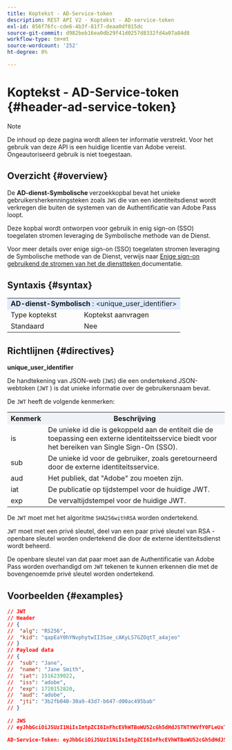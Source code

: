 ```yaml
---
title: Koptekst - AD-Service-token
description: REST API V2 - Koptekst - AD-service-token
exl-id: 856f76fc-cde6-4b3f-81f7-deaa0df015dc
source-git-commit: d982beb16ea0db29f41d0257d8332fd4a07a84d8
workflow-type: tm+mt
source-wordcount: '252'
ht-degree: 0%

---
```


# Koptekst - AD-Service-token {#header-ad-service-token}

>[!NOTE]
>
> De inhoud op deze pagina wordt alleen ter informatie verstrekt. Voor het gebruik van deze API is een huidige licentie van Adobe vereist. Ongeautoriseerd gebruik is niet toegestaan.

## Overzicht {#overview}

De <b> AD-dienst-Symbolische </b> verzoekkopbal bevat het unieke gebruikersherkenningsteken zoals `JWS` die van een identiteitsdienst wordt verkregen die buiten de systemen van de Authentificatie van Adobe Pass loopt.

Deze kopbal wordt ontworpen voor gebruik in enig sign-on (SSO) toegelaten stromen leveraging de Symbolische methode van de Dienst.

Voor meer details over enige sign-on (SSO) toegelaten stromen leveraging de Symbolische methode van de Dienst, verwijs naar [ Enige sign-on gebruikend de stromen van het de dienstteken ](../../flows/single-sign-on-access-flows/rest-api-v2-single-sign-on-service-token-flows.md) documentatie.

## Syntaxis {#syntax}

<table>
   <tr>
      <td style="background-color: #DEEBFF;" colspan="2"><b> AD-dienst-Symbolisch </b>: &lt;unique_user_identifier&gt;</td>
   </tr>
   <tr>
      <td>Type koptekst</td>
      <td>Koptekst aanvragen</td>
   </tr>
   <tr>
      <td>Standaard</td>
      <td>Nee</td>
   </tr>
</table>

## Richtlijnen {#directives}

<b> unique_user_identifier </b>

De handtekening van JSON-web (`JWS`) die een ondertekend JSON-webtoken (`JWT` ) is dat unieke informatie over de gebruikersnaam bevat.

De `JWT` heeft de volgende kenmerken:

<table>
   <tr>
      <th style="background-color: #EFF2F7; width: 15%;">Kenmerk</th>
      <th style="background-color: #EFF2F7;">Beschrijving</th>
   </tr>
   <tr>
      <td>is</td>
      <td>De unieke id die is gekoppeld aan de entiteit die de toepassing een externe identiteitsservice biedt voor het bereiken van Single Sign-On (SSO).</td>
   </tr>
   <tr>
      <td>sub</td>
      <td>De unieke id voor de gebruiker, zoals geretourneerd door de externe identiteitsservice.</td>
   </tr>
   <tr>
      <td>aud</td>
      <td>Het publiek, dat "Adobe" zou moeten zijn.</td>
   </tr>
   <tr>
      <td>iat</td>
      <td>De publicatie op tijdstempel voor de huidige JWT.</td>
   </tr>
   <tr>
      <td>exp</td>
      <td>De vervaltijdstempel voor de huidige JWT.</td>
   </tr>
</table>

De `JWT` moet met het algoritme `SHA256withRSA` worden ondertekend.

`JWT` moet met een privé sleutel, deel van een paar privé sleutel van RSA - openbare sleutel worden ondertekend die door de externe identiteitsdienst wordt beheerd.

De openbare sleutel van dat paar moet aan de Authentificatie van Adobe Pass worden overhandigd om `JWT` tekenen te kunnen erkennen die met de bovengenoemde privé sleutel worden ondertekend.

## Voorbeelden {#examples}

```JSON
// JWT
// Header
// {
//  "alg": "RS256",
//  "kid": "qapEaY0hYNvphytwII3Sae_cAKyLS7GZOqtT_a4ajeo"
// }
// Payload data
// {
//  "sub": "Jane",
//  "name": "Jane Smith",
//  "iat": 1516239022,
//  "iss": "adobe",
//  "exp": 1720152820,
//  "aud": "adobe",
//  "jti": "3b2fb040-30a9-43d7-b647-d00ac495bab"
// }
 
// JWS
// eyJhbGciOiJSUzI1NiIsImtpZCI6InFhcEVhWTBoWU52cGh5dHdJSTNTYWVfY0FLeUxTN0daT3F0VF9hNGFqZW8ifQ.eyJzdWIiOiJKYW5lIiwibmFtZSI6IkphbmUgU21pdGgiLCJpYXQiOjE1MTYyMzkwMjIsImlzcyI6ImFkb2JlIiwiZXhwIjoxNzIwMTUyODIwLCJhdWQiOiJhZG9iZSIsImp0aSI6IjNiMmZiMDQwLTMwYTktNDNkNy1iNjQ3LWQwMGFjNDk1YmFiIn0.stHLZFh-635LDNjv9HRHzq912ICNCVGUS3f4RS_bAxpUiUSB6CShS2VvU4V-THEXj7d_zk1mxtPP0QM_pCrh4Vk2GaPRa856Bt_PhsfQY-_benDcB6MIoFX67qrREGncGiv7JEs3ksa-P1YvBYXolT7t52K093kFaQtICfB-aBa8danRZvUrJHjjFoILEpTbQuzxKRN6y36J3p1FZ-SfDuofHp3SnXDrWFRYyXYQnb9WFlhNBxR400-0vzTONZYd097WWy1shMw5V8TvIDvCDE5ifqk31gMdYga-N3JkcTA5QoW7Zl80UV7BhR5v14Va1IZLcbFra_UJdEzbBwW_nA

AD-Service-Token: eyJhbGciOiJSUzI1NiIsImtpZCI6InFhcEVhWTBoWU52cGh5dHdJSTNTYWVfY0FLeUxTN0daT3F0VF9hNGFqZW8ifQ.eyJzdWIiOiJKYW5lIiwibmFtZSI6IkphbmUgU21pdGgiLCJpYXQiOjE1MTYyMzkwMjIsImlzcyI6ImFkb2JlIiwiZXhwIjoxNzIwMTUyODIwLCJhdWQiOiJhZG9iZSIsImp0aSI6IjNiMmZiMDQwLTMwYTktNDNkNy1iNjQ3LWQwMGFjNDk1YmFiIn0.stHLZFh-635LDNjv9HRHzq912ICNCVGUS3f4RS_bAxpUiUSB6CShS2VvU4V-THEXj7d_zk1mxtPP0QM_pCrh4Vk2GaPRa856Bt_PhsfQY-_benDcB6MIoFX67qrREGncGiv7JEs3ksa-P1YvBYXolT7t52K093kFaQtICfB-aBa8danRZvUrJHjjFoILEpTbQuzxKRN6y36J3p1FZ-SfDuofHp3SnXDrWFRYyXYQnb9WFlhNBxR400-0vzTONZYd097WWy1shMw5V8TvIDvCDE5ifqk31gMdYga-N3JkcTA5QoW7Zl80UV7BhR5v14Va1IZLcbFra_UJdEzbBwW_nA
```
